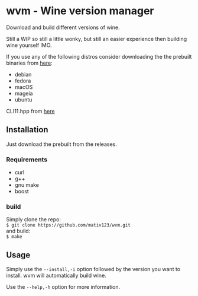 # wvm - Wine version manager
Download and build different versions of wine.

Still a WIP so still a little wonky, but still an easier experience then building wine yourself IMO.

If you use any of the following distros consider downloading the the prebuilt binaries from [here](https://dl.winehq.org/wine-builds/):
- debian
- fedora
- macOS
- mageia
- ubuntu

CLI11.hpp from [here](https://github.com/CLIUtils/CLI11)

## Installation
Just download the prebuilt from the releases.

### Requirements
- curl
- g++
- gnu make
- boost

### build
Simply clone the repo:  
```$ git clone https://github.com/mativ123/wvm.git```  
and build:  
```$ make```

## Usage
Simply use the `--install,-i` option followed by the version you want to install. wvm will automatically build wine.
  
Use the `--help,-h` option for more information.
